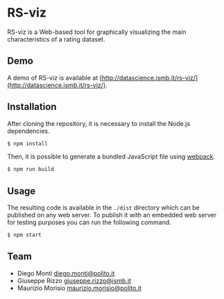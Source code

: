 # RS-viz

RS-viz is a Web-based tool for graphically visualizing the main characteristics of a rating dataset.

## Demo

A demo of RS-viz is available at [http://datascience.ismb.it/rs-viz/](http://datascience.ismb.it/rs-viz/).

## Installation

After cloning the repository, it is necessary to install the Node.js dependencies.

```bash
$ npm install
```

Then, it is possible to generate a bundled JavaScript file using [webpack](https://webpack.js.org/).

```bash
$ npm run build
```

## Usage

The resulting code is available in the `./dist` directory which can be published on any web server.
To publish it with an embedded web server for testing purposes you can run the following command.

```bash
$ npm start
```

## Team

- Diego Monti <diego.monti@polito.it>
- Giuseppe Rizzo <giuseppe.rizzo@ismb.it>
- Maurizio Morisio <maurizio.morisio@polito.it>
